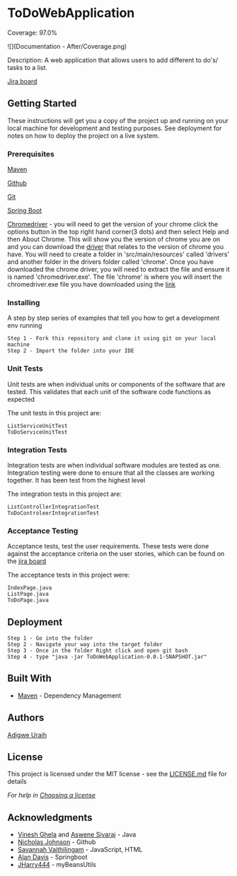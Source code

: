 # ToDoWebApplication

Coverage: 97.0%

![](Documentation - After/Coverage.png)

Description: A web application that allows users to add different to do's/ tasks to a list.

[Jira board](https://auraihqa.atlassian.net/jira/software/c/projects/TDWA/issues/)


## Getting Started

These instructions will get you a copy of the project up and running on your local machine for development and testing purposes. See deployment for notes on how to deploy the project on a live system.

### Prerequisites

[Maven](https://maven.apache.org/index.html) 

[Github](https://github.com/)

[Git](https://git-scm.com/downloads)

[Spring Boot](https://spring.io/tools)

[Chromedriver](https://chromedriver.storage.googleapis.com/index.html) - you will need to get the version of your chrome click the options button in the top right hand corner(3 dots) and then select Help and then About Chrome. 
This will show you the version of chrome you are on and you can download the [driver](https://chromedriver.storage.googleapis.com/index.html) that relates to the version of chrome you have. 
You will need to create a folder in 'src/main/resources' called 'drivers' and another folder in the drivers folder called 'chrome'. Once you have downloaded the chrome driver, you will need to extract the file and ensure it is named 'chromedriver.exe'.
The file 'chrome' is where you will insert the chromedriver.exe file you have downloaded using the [link](https://chromedriver.storage.googleapis.com/index.html)

### Installing

A step by step series of examples that tell you how to get a development env running


```
Step 1 - Fork this repository and clone it using git on your local machine
Step 2 - Import the folder into your IDE

```

### Unit Tests 

Unit tests are when individual units or components of the software that are tested. This validates that each unit of the software code functions as expected

The unit tests in this project are:

```
ListServiceUnitTest
ToDoServiceUnitTest
```

### Integration Tests 
Integration tests are when individual software modules are tested as one. Integration testing were done to ensure that all the classes are working together. It has been test from the highest level

The integration tests in this project are:

```
ListControllerIntegrationTest
ToDoControleerIntegrationTest
```

### Acceptance Testing

Acceptance tests, test the user requirements. These tests were done against the acceptance criteria on the user stories, which can be found on the [jira board](https://auraihqa.atlassian.net/jira/software/c/projects/TDWA/issues/)

The acceptance tests in this project were:

```
IndexPage.java
ListPage.java
ToDoPage.java
```

## Deployment

```
Step 1 - Go into the folder
Step 2 - Navigate your way into the target folder
Step 3 - Once in the folder Right click and open git bash
Step 4 - type "java -jar ToDoWebApplication-0.0.1-SNAPSHOT.jar"
```

## Built With

* [Maven](https://maven.apache.org/) - Dependency Management


## Authors

[Adigwe Uraih](https://github.com/AUraihQA)

## License

This project is licensed under the MIT license - see the [LICENSE.md](LICENSE.md) file for details 

*For help in [Choosing a license](https://choosealicense.com/)*

## Acknowledgments

* [Vinesh Ghela](https://github.com/vineshghela) and [Aswene Sivaraj](https://github.com/Asivaraj-QA) - Java
* [Nicholas Johnson](https://github.com/nickrstewarttds) - Github
* [Savannah Vaithilingam](https://github.com/savannahvaith) - JavaScript, HTML
* [Alan Davis](https://github.com/MorickClive) - Springboot
* [JHarry444](https://github.com/JHarry444) - myBeansUtils
